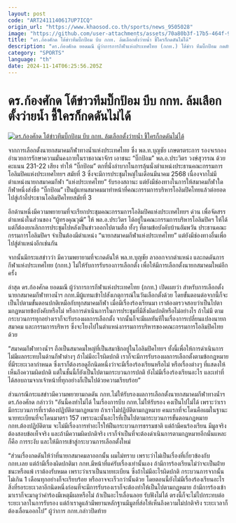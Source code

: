 ```yaml
---
layout: post
code: "ART2411140617UP7ICQ"
origin_url: "https://www.khaosod.co.th/sports/news_9505028"
image: "https://github.com/user-attachments/assets/70a80b3f-17b5-464f-95d0-25c0726878fd"
title: "ดร.ก้องศักด โต้ข่าวทีมบิ๊กป้อม บีบ กกท. ล้มเลือกตั้งว่ายน้ำ ชี้ใครก็กดดันไม่ได้"
description: "ดร.ก้องศักด ยอดมณี ผู้ว่าการการกีฬาแห่งประเทศไทย (กกท.) โต้ข่าว ทีมบิ๊กป้อม กดดัน กกท. ล้มเลือกตั้งว่ายน้ำ หลังบิ๊กป้อมแพ้ ชี้ทำตามกฎหมายใครก็กดดันไม่ได้"
category: "SPORTS"
language: "th"
date: 2024-11-14T06:25:56.205Z
---
```


# ดร.ก้องศักด โต้ข่าวทีมบิ๊กป้อม บีบ กกท. ล้มเลือกตั้งว่ายน้ำ ชี้ใครก็กดดันไม่ได้

[![ดร.ก้องศักด โต้ข่าวทีมบิ๊กป้อม บีบ กกท. ล้มเลือกตั้งว่ายน้ำ ชี้ใครก็กดดันไม่ได้](https://www.khaosod.co.th/wpapp/uploads/2024/11/nmjgr.jpg "ดร.ก้องศักด โต้ข่าวทีมบิ๊กป้อม บีบ กกท. ล้มเลือกตั้งว่ายน้ำ ชี้ใครก็กดดันไม่ได้")](https://www.khaosod.co.th/wpapp/uploads/2024/11/nmjgr.jpg)

จากการเลือกตั้งนายกสมาคมกีฬาทางน้ำแห่งประเทศไทย ซึ่ง พล.ท.บุญชัย เกษตรตระการ รองจเรกองอำนวยการรักษาความมั่นคงภายในราชอาณาจักร เอาชนะ “บิ๊กป้อม” พล.อ.ประวิตร วงษ์สุวรรณ ด้วยคะแนน 231-22 เสียง ทำให้ “บิ๊กป้อม” ตกที่นั่งลำบากในการลุ้นนั่งตำแหน่งประธานคณะกรรมการโอลิมปิคแห่งประเทศไทยฯ สมัยที่ 3 ซึ่งจะมีการประชุมใหญ่ในเดือนมีนาคม 2568 เนื่องจากไม่มีตำแหน่งนายกสมาคมกีฬา “แห่งประเทศไทย” รับรองสถานะ แต่ยังมีช่องทางในการให้สมาคมกีฬาใดกีฬาหนึ่งส่งชื่อ “บิ๊กป้อม” เป็นผู้แทนสมาคมมาทำหน้าที่คณะกรรมการบริหารโอลิมปิคไทยแล้วต่อยอดไปสู่เก้าอี้ประธานโอลิมปิคไทยสมัยที่ 3

อีกด้านหนึ่งมีความพยายามที่จะเรียกประชุมคณะกรรมการโอลิมปิคแห่งประเทศไทยฯ ด่วน เพื่อจัดสรรตำแหน่งในส่วนของ “ผู้ทรงคุณวุฒิ” ให้ พล.อ.ประวิตร ได้อยู่ในคณะกรรมการบริหารโอลิมปิคฯ ให้ได้ แต่ก็ต้องยกเลิกการประชุมไปหลังเป็นข่าวออกไปตามสื่อ ทั้งๆ ที่ตามข้อบังคับบ้านอัมพวัน ประธานคณะกรรมการโอลิมปิคฯ จำเป็นต้องมีตำแหน่ง “นายกสมาคมกีฬาแห่งประเทศไทย” แต่ยังมีช่องทางอื่นเพื่อไปสู่ตำแหน่งอีกเช่นกัน

จากนั้นมีกระแสข่าวว่า มีความพยายามที่จะกดดันให้ พล.ท.บุญชัย ลาออกจากตำแหน่ง และกดดันการกีฬาแห่งประเทศไทย (กกท.) ไม่ให้รับการรับรองการเลือกตั้ง เพื่อให้มีการเลือกตั้งนายกสมาคมใหม่อีกครั้ง

ล่าสุด ดร.ก้องศักด ยอดมณี ผู้ว่าการการกีฬาแห่งประเทศไทย (กกท.) เปิดเผยว่า สำหรับการเลือกตั้งนายกสมาคมกีฬาทางน้ำฯ กกท.มีผู้แทนเข้าไปสังเกตุการณ์ในวันเลือกตั้งด้วย โดยขั้นตอนต่อจากนี้ก็จะเป็นไปตามขั้นตอนปกติเหมือกับทุกสมาคมกีฬา เมื่อมีเรื่องร้องเรียนมา เราต้องตรวจสอบว่าเป็นไปตามกฏหมายข้อบังคับหรือไม่ หรือการดำเนินการในการประชุมที่มีสิ่งผิดปกติหรือไม่อย่างไร ถ้าไม่มี ตามกระบวนการทุกอย่างเราก็จะรับรองผลการเลือกตั้ง จากนั้นก็จะมีผลทันทีในเรื่องการเปลี่ยนแปลงนายกสมาคม และกรรมการบริหาร ซึ่งจะโยงไปในตำแหน่งกรรมการบริหารของคณะกรรมการโอลิมปิคไทยด้วย

“สมาคมกีฬาทางน้ำฯ ถือเป็นสมาคมใหญ่ที่เป็นสมาชิกอยู่ในโอลิมปิคไทยฯ ทั้งนี้เพื่อให้การดำเนินการไม่มีผลกระทบในด้านกีฬาต่างๆ ถ้าไม่มีอะไรผิดปกติ เราก็จะมีการรับรองผลการเลือกตั้งตามข้อกฏหมายที่มีระยะเวลากำหนด ซึ่งเราก็ต้องรอดูอีกนิดหนึ่งว่าจะมีเรื่องร้องเรียนหรือไม่ หรือเรื่องต่างๆ ที่แสดงให้เห็นถึงความผิดปกติ แต่ในชั้นนี้ก็ยังเป็นไปตามกระบวนการปกติ ยังไม่มีเรื่องร้องเรียนอะไร และเท่าที่ได้สอบถามจากเจ้าหน้าที่ทุกอย่างก็เป็นไปด้วยความเรียบร้อย”

ส่วนกรณีกระแสข่าวมีความพยายามกดดัน กกท.ไม่ให้รับรองผลการเลือกตั้งนายกสมาคมกีฬาทางน้ำฯ ดร.ก้องศักด กล่าวว่า “อันนี้คงทำไม่ได้ ในเรื่องการบีบ กกท.ไม่ให้รับรอง คงเป็นไปไม่ได้ เพราะว่าเรามีกระบวนการที่เราต้องปฏิบัติตามกฏหมาย ถ้าเราไม่ปฏิบัติตามกฏหมาย คนแรกที่จะโดนคือผมในฐานะนายทะเบียนที่จะโดนมาตรา 157 เพราะฉะนั้นอะไรที่เป็นไปตามกระบวนการขั้นตอนกฏหมาย กกท.ต้องปฏิบัติตาม จะไม่มีเรื่องการทำอะไรให้ฝืนกระบวนการธรรมชาติ แต่ถ้ามีคนร้องเรียน มีมูลจริง ต้องสอบข้อเท็จจริง และถ้ามีความผิดปกติจริง เราก็จำเป็นที่จะต้องดำเนินการตามกฏหมายอีกนั่นแหละก็คือ การระงับ และให้มีการเข้าสู่กระบวนการเลือกตั้งใหม่

“ส่วนเรื่องกดดันให้ว่าที่นายกสมาคมลาออกนั้น ผมไม่ทราบ เพราะว่าไม่เป็นเรื่องที่เกี่ยวข้องกับ กกท.เลย แต่ถ้ามีเรื่องผิดปกติมา กกท.มีหน้าที่แค่รับเรื่องเท่านั้นเอง ถ้ามีการร้องเรียนไม่ว่าจะเป็นฝ่ายชนะหรือแพ้ เราต้องรับหมด เพราะว่าเราเป็นนายทะเบียน ซึ่งถ้าไม่มีอะไรผิดปกติ กระบวนการจากนั้นไม่เกิน 1 เดือนทุกอย่างก็จะเรียบร้อย หรืออาจจะเร็วกว่านั้นด้วย โดยตอนนี้ยังไม่มีเรื่องร้องเรียนอะไร สิ่งที่รอระยะเวลาอีกนิดหนึ่งก่อนที่จะมีการรับรองเราก็จะต้องทำให้เป็นไปตามกฏหมาย ถ้ามีการร้องเข้ามาเราก็จะมาดูว่าคำร้องมีเหตุมีผลหรือไม่ ถ้าเป็นอะไรเลื่อนลอย รับฟังไม่ได้ ตรงนี้ก็จะไม่ไปกระทบต่อระยะเวลาในการรับรอง แต่ถ้าเราดูแล้วมีพยานหลักฐานมีมูลที่ส่อให้เห็นถึงความไม่ปกติจริง ระยะเวลาก็ต้องเลื่อนออกไป” ผู้ว่าการ กกท.กล่าวปิดท้าย
